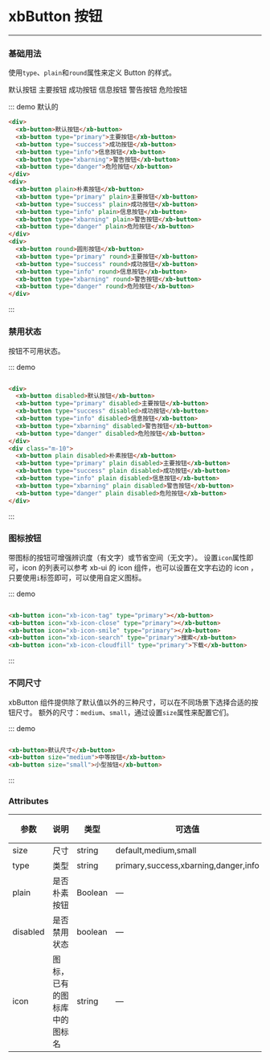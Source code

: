 # xbButton 按钮

----
### 基础用法
使用```type```、```plain```和```round```属性来定义 Button 的样式。

<div>
  <el-button>默认按钮</el-button>
  <el-button type="primary">主要按钮</el-button>
  <el-button type="success">成功按钮</el-button>
  <el-button type="info">信息按钮</el-button>
  <el-button type="xbarning">警告按钮</el-button>
  <xb-button type="danger">危险按钮</xb-button>
</div>

::: demo 默认的

```html
<div>
  <xb-button>默认按钮</xb-button>
  <xb-button type="primary">主要按钮</xb-button>
  <xb-button type="success">成功按钮</xb-button>
  <xb-button type="info">信息按钮</xb-button>
  <xb-button type="xbarning">警告按钮</xb-button>
  <xb-button type="danger">危险按钮</xb-button>
</div>
<div>
  <xb-button plain>朴素按钮</xb-button>
  <xb-button type="primary" plain>主要按钮</xb-button>
  <xb-button type="success" plain>成功按钮</xb-button>
  <xb-button type="info" plain>信息按钮</xb-button>
  <xb-button type="xbarning" plain>警告按钮</xb-button>
  <xb-button type="danger" plain>危险按钮</xb-button>
</div>
<div>
  <xb-button round>圆形按钮</xb-button>
  <xb-button type="primary" round>主要按钮</xb-button>
  <xb-button type="success" round>成功按钮</xb-button>
  <xb-button type="info" round>信息按钮</xb-button>
  <xb-button type="xbarning" round>警告按钮</xb-button>
  <xb-button type="danger" round>危险按钮</xb-button>
</div>

```
:::

### 禁用状态

按钮不可用状态。


::: demo
```html

<div>
  <xb-button disabled>默认按钮</xb-button>
  <xb-button type="primary" disabled>主要按钮</xb-button>
  <xb-button type="success" disabled>成功按钮</xb-button>
  <xb-button type="info" disabled>信息按钮</xb-button>
  <xb-button type="xbarning" disabled>警告按钮</xb-button>
  <xb-button type="danger" disabled>危险按钮</xb-button>
</div>
<div class="m-10">
  <xb-button plain disabled>朴素按钮</xb-button>
  <xb-button type="primary" plain disabled>主要按钮</xb-button>
  <xb-button type="success" plain disabled>成功按钮</xb-button>
  <xb-button type="info" plain disabled>信息按钮</xb-button>
  <xb-button type="xbarning" plain disabled>警告按钮</xb-button>
  <xb-button type="danger" plain disabled>危险按钮</xb-button>
</div>

```
:::

### 图标按钮
带图标的按钮可增强辨识度（有文字）或节省空间（无文字）。
设置```icon```属性即可，icon 的列表可以参考 xb-ui 的 icon 组件，也可以设置在文字右边的 icon ，只要使用```i```标签即可，可以使用自定义图标。

::: demo
```html

<xb-button icon="xb-icon-tag" type="primary"></xb-button>
<xb-button icon="xb-icon-close" type="primary"></xb-button>
<xb-button icon="xb-icon-smile" type="primary"></xb-button>
<xb-button icon="xb-icon-search" type="primary">搜索</xb-button>
<xb-button icon="xb-icon-cloudfill" type="primary">下载</xb-button>

```
:::


### 不同尺寸

xbButton 组件提供除了默认值以外的三种尺寸，可以在不同场景下选择合适的按钮尺寸。
额外的尺寸：```medium```、```small```，通过设置```size```属性来配置它们。

::: demo
```html

<xb-button>默认尺寸</xb-button>
<xb-button size="medium">中等按钮</xb-button>
<xb-button size="small">小型按钮</xb-button>

```
:::

### Attributes
| 参数      | 说明    | 类型      | 可选值       | 默认值   |
|---------- |-------- |---------- |-------------  |-------- |
| size     | 尺寸   | string  |   default,medium,small            |    —     |
| type     | 类型   | string    |   primary,success,xbarning,danger,info |     —    |
| plain     | 是否朴素按钮   | Boolean    | — | false   |
| disabled  | 是否禁用状态    | boolean   | —   | false   |
| icon  | 图标，已有的图标库中的图标名 | string   |  —  |  —  |
